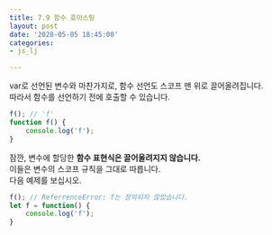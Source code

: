 ```yaml
---
title: 7.9 함수 호이스팅
layout: post
date: '2020-05-05 18:45:00'
categories:
- js_lj

---
```


var로 선언된 변수와 마찬가지로, 함수 선언도 스코프 맨 위로 끌어올려집니다.  
따라서 함수를 선언하기 전에 호출할 수 있습니다.

```javascript
f(); // 'f'
function f() {
	console.log('f');
}
```

잠깐, 변수에 할당한 **함수 표현식은 끌어올려지지 않습니다.**  
이들은 변수의 스코프 규칙을 그대로 따릅니다.  
다음 예제를 보십시오.

```javascript
f(); // ReferrenceError: f는 정의되지 않았습니다.
let f = function() {
	console.log('f');
}
```